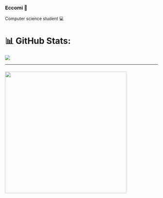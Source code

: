 ### Eccomi 👋
Computer science student 💻

# 📊 GitHub Stats:
![](https://github-readme-stats.vercel.app/api/top-langs/?username=dellematti&theme=dark&hide_border=false&include_all_commits=false&count_private=false&layout=compact)

---
### 
<img src='https://www.gradegrinder.net/images/static-page-img/tarski_textbook.jpg' style="height: 400px;"/>



<!--
**dellematti/dellematti** is a ✨ _special_ ✨ repository because its `README.md` (this file) appears on your GitHub profile.

Here are some ideas to get you started:

- 🔭 I’m currently working on ...
- 🌱 I’m currently learning ...
- 👯 I’m looking to collaborate on ...
- 🤔 I’m looking for help with ...
- 💬 Ask me about ...
- 📫 How to reach me: ...
- 😄 Pronouns: ...
- ⚡ Fun fact: ...
-->
